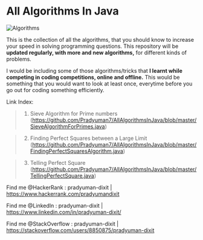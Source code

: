 # All Algorithms In Java

![Algorithms](https://user-images.githubusercontent.com/41565823/46194932-22257b00-c303-11e8-819a-60b02719faa0.jpeg)

This is the collection of all the algorithms, that you should know to increase your speed in solving programming questions.
This repository will be **updated regularly, with more and new algorithms,** for different kinds of problems.

I would be including some of those algorithms/tricks that **I learnt while competing in coding competitions, online and offline.** This would be something that you would want to look at least once, everytime before you go out for coding something efficiently.

Link Index:
>1. Sieve Algorithm for Prime numbers (https://github.com/Pradyuman7/AllAlgorithmsInJava/blob/master/SieveAlgorithmForPrimes.java)

>2. Finding Perfect Squares between a Large Limit
(https://github.com/Pradyuman7/AllAlgorithmsInJava/blob/master/FindingPerfectSquaresAlgorithm.java)

>3. Telling Perfect Square <br>
(https://github.com/Pradyuman7/AllAlgorithmsInJava/blob/master/TellingPerfectSquare.java)

Find me @HackerRank : pradyuman-dixit | https://www.hackerrank.com/pradyumandixit

Find me @LinkedIn : pradyuman-dixit | https://www.linkedin.com/in/pradyuman-dixit/

Find me @StackOverflow : pradyuman-dixit | https://stackoverflow.com/users/8850875/pradyuman-dixit


